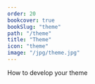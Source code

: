 ```yaml
---
order: 20
bookcover: true
bookSlug: "theme"
path: "/theme"
title: "Theme"
icon: "theme"
image: "/jpg/theme.jpg"
---
```


How to develop your theme
